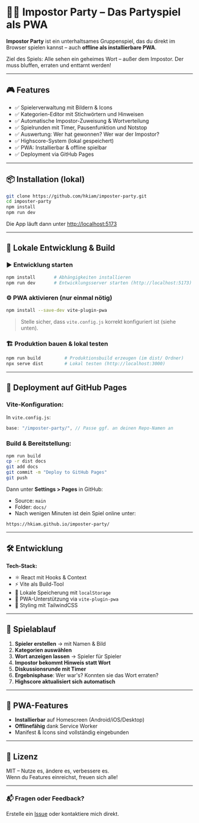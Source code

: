 # 🕵️‍♂️ Impostor Party – Das Partyspiel als PWA

**Impostor Party** ist ein unterhaltsames Gruppenspiel, das du direkt im Browser spielen kannst – auch **offline als installierbare PWA**.

Ziel des Spiels: Alle sehen ein geheimes Wort – außer dem Impostor. Der muss bluffen, erraten und enttarnt werden!

---

## 🎮 Features

- ✅ Spielerverwaltung mit Bildern & Icons
- ✅ Kategorien-Editor mit Stichwörtern und Hinweisen
- ✅ Automatische Impostor-Zuweisung & Wortverteilung
- ✅ Spielrunden mit Timer, Pausenfunktion und Notstop
- ✅ Auswertung: Wer hat gewonnen? Wer war der Impostor?
- ✅ Highscore-System (lokal gespeichert)
- ✅ PWA: Installierbar & offline spielbar
- ✅ Deployment via GitHub Pages

---

## 📦 Installation (lokal)

```bash
git clone https://github.com/hkiam/imposter-party.git
cd imposter-party
npm install
npm run dev
```

Die App läuft dann unter [http://localhost:5173](http://localhost:5173)

---

## 🔧 Lokale Entwicklung & Build

### ▶️ Entwicklung starten

```bash
npm install       # Abhängigkeiten installieren
npm run dev       # Entwicklungsserver starten (http://localhost:5173)
```

### ⚙️ PWA aktivieren (nur einmal nötig)

```bash
npm install --save-dev vite-plugin-pwa
```

> Stelle sicher, dass `vite.config.js` korrekt konfiguriert ist (siehe unten).

### 🏗 Produktion bauen & lokal testen

```bash
npm run build         # Produktionsbuild erzeugen (im dist/ Ordner)
npx serve dist        # Lokal testen (http://localhost:3000)
```

---

## 🚀 Deployment auf GitHub Pages

### Vite-Konfiguration:

In `vite.config.js`:

```js
base: "/imposter-party/", // Passe ggf. an deinen Repo-Namen an
```

### Build & Bereitstellung:

```bash
npm run build
cp -r dist docs
git add docs
git commit -m "Deploy to GitHub Pages"
git push
```

Dann unter **Settings > Pages** in GitHub:

- Source: `main`
- Folder: `docs/`
- Nach wenigen Minuten ist dein Spiel online unter:

```
https://hkiam.github.io/imposter-party/
```

---

## 🛠 Entwicklung

**Tech-Stack:**

- ⚛️ React mit Hooks & Context
- ⚡️ Vite als Build-Tool
- 💾 Lokale Speicherung mit `localStorage`
- 📲 PWA-Unterstützung via `vite-plugin-pwa`
- 🎨 Styling mit TailwindCSS

---

## 🧠 Spielablauf

1. **Spieler erstellen** → mit Namen & Bild
2. **Kategorien auswählen**
3. **Wort anzeigen lassen** → Spieler für Spieler
4. **Impostor bekommt Hinweis statt Wort**
5. **Diskussionsrunde mit Timer**
6. **Ergebnisphase**: Wer war's? Konnten sie das Wort erraten?
7. **Highscore aktualisiert sich automatisch**

---

## 📱 PWA-Features

- **Installierbar** auf Homescreen (Android/iOS/Desktop)
- **Offlinefähig** dank Service Worker
- Manifest & Icons sind vollständig eingebunden

---

## 🧾 Lizenz

MIT – Nutze es, ändere es, verbessere es.  
Wenn du Features einreichst, freuen sich alle!

---

### 📬 Fragen oder Feedback?

Erstelle ein [Issue](https://github.com/hkiam/imposter-party/issues) oder kontaktiere mich direkt.
